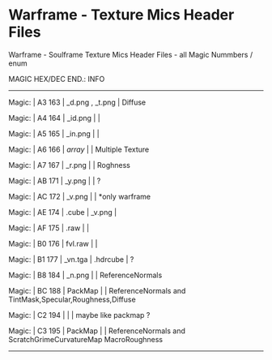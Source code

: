 # Warframe - Texture Mics Header Files

Warframe - Soulframe Texture Mics Header Files - all Magic Nummbers / enum

MAGIC	 	HEX/DEC		 	END.:		 				 	INFO

------------------------------------------------------------------------------------------------------------------------

Magic:	|	A3  163		|	_d.png , _t.png		|	Diffuse

Magic:	|	A4  164		|	_id.png   |				|

Magic:	|	A5  165		|	_in.png		|				|	

Magic:	|	A6  166		|	*array*		|				|	Multiple Texture

Magic:	|	A7  167		|	_r.png		|				|	Roghness

Magic:	|	AB  171		|	_y.png		|				|	?

Magic:	|	AC  172		|	_v.png		|				|	*only warframe

Magic:	|	AE  174		|	.cube		  |	_v.png	|	

Magic:	|	AF  175		|	.raw		  |				 |	

Magic:	|	B0  176		|	fvl.raw		|				|	

Magic:	|	B1  177		|	_vn.tga		|	.hdrcube	|	?

Magic:	|	B8  184		|	_n.png		|				|	ReferenceNormals

Magic:	|	BC  188		|	PackMap		|				|	ReferenceNormals and TintMask,Specular,Roughness,Diffuse

Magic:	|	C2  194		|				    |				|	maybe like packmap ?

Magic:	|	C3  195		|	PackMap		|				|	ReferenceNormals and ScratchGrimeCurvatureMap MacroRoughness

------------------------------------------------------------------------------------------------------------------------
